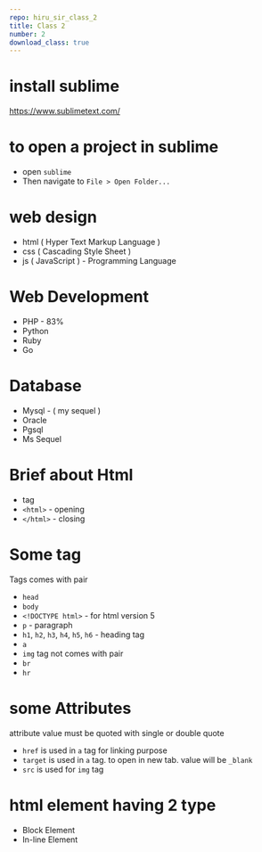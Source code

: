 ```yaml
---
repo: hiru_sir_class_2
title: Class 2
number: 2
download_class: true
---
```


# install sublime 

https://www.sublimetext.com/


# to open a project in sublime

* open `sublime`
* Then navigate to `File > Open Folder...`

# web design

* html  ( Hyper Text Markup Language )
* css ( Cascading Style Sheet )
* js ( JavaScript ) - Programming Language 

# Web Development 
* PHP - 83%
* Python
* Ruby
* Go

# Database
* Mysql - ( my sequel )
* Oracle
* Pgsql
* Ms Sequel


# Brief about Html
* tag
* `<html>` - opening 
* `</html>` - closing

# Some tag 
Tags  comes with pair

* `head`
* `body`
* `<!DOCTYPE html>` - for html version 5
* `p` - paragraph
* `h1`, `h2`, `h3`, `h4`, `h5`, `h6` - heading tag
* `a`
* `img` tag not comes with pair
* `br`
* `hr`

# some Attributes
attribute value must be quoted with single or double quote    

* `href` is used in `a` tag for linking purpose
* `target` is used in `a` tag. to open in new tab. value will be `_blank` 
* `src` is used for `img` tag

# html element having 2 type

* Block Element
* In-line Element





